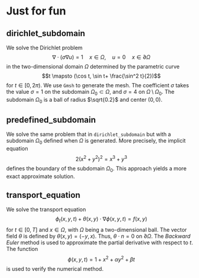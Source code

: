 # Just for fun
## dirichlet_subdomain
We solve the Dirichlet problem$$\nabla \cdot (\sigma \nabla u)  = 1 \quad x\in\Omega,\quad u = 0 \quad x\in\partial\Omega$$in the two-dimensional domain $\Omega$ determined by the parametric curve$$t \mapsto (\cos t, \sin t+ \frac{\sin^2 t}{2})$$for $t\in[0,2\pi)$. We use `Gmsh` to generate the mesh. The coefficient $\sigma$ takes the value $\sigma=1$ on the subdomain $\Omega_0 \subset \Omega$, and $\sigma = 4$ on $\Omega \setminus \Omega_0$. The subdomain $\Omega_0$ is a ball of radius $\sqrt{0.2}$ and center $(0,0)$. 
## predefined_subdomain
We solve the same problem that in `dirichlet_subdomain` but with a subdomain $\Omega_0$ defined when $\Omega$ is generated. More precisely, the implicit equation$$2(x^2 + y^2)^2 = x^3 + y^3$$defines the boundary of the subdomain $\Omega_0$. This approach yields a more exact approximate solution.
## transport_equation
We solve the transport equation$$\phi_t (x,y,t)+\theta(x,y)\cdot\nabla\phi(x,y,t)=f(x,y)$$for $t\in[0,T]$ and $x\in\Omega$, with $\Omega$ being a two-dimensional ball. The vector field $\theta$ is defined by $\theta(x,y)=(-y,x)$. Thus, $\theta \cdot n =0$ on $\partial\Omega$. The _Backward Euler_ method is used to approximate the partial derivative with respect to $t$. The function$$\phi(x,y,t)=1 + x^2 + \alpha y^2 + \beta t$$is used to verify the numerical method.